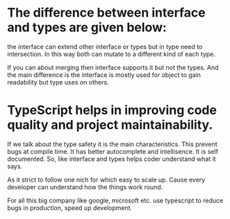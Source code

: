 # The difference between interface and types are given below:

the interface can extend other interface or types but in type need to intersection. In this way both can mutate to a different kind of each type.

If you can about merging then interface supports it but not the types. And the main difference is the interface is mostly used for object to gain readability but type uses on others.


# TypeScript helps in improving code quality and project maintainability.

If we talk about the type safety it is the main characteristics. This prevent bugs at compile time. It has better autocomplete and intellisence. It is self documented. So, like interface and types helps coder understand what it says. 

As it strict to follow one nich for which easy to scale up. Cause every developer can understand how the things work round.

For all this big company like google, microsoft etc. use typescript to reduce bugs in production, speed up development.